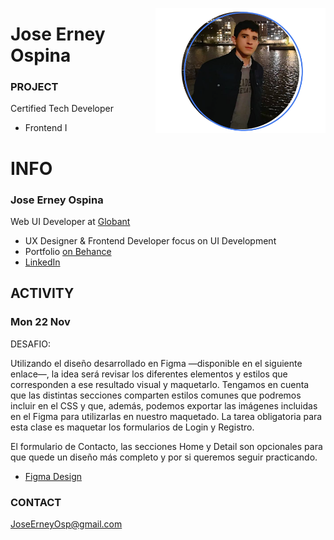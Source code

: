 <a href="https://www.behance.net/JoseOsp"><img src="../assets/joseErneyOspina.png" height="200" align="right"></a>
# Jose Erney Ospina

### PROJECT

Certified Tech Developer

- Frontend I

# INFO

### Jose Erney Ospina

Web UI Developer at [ Globant ](https://www.linkedin.com/company/globant/mycompany/)

- UX Designer & Frontend Developer focus on UI Development
- Portfolio [ on Behance ](https://www.behance.net/JoseOsp/)
- [ LinkedIn ](https://linkedin.com/in/joseerneyospina/)

## ACTIVITY

### Mon 22 Nov

DESAFIO:

Utilizando el diseño desarrollado en Figma —disponible en el siguiente enlace—,
la idea será revisar los diferentes elementos y estilos que corresponden a ese
resultado visual y maquetarlo.
Tengamos en cuenta que las distintas secciones comparten estilos comunes que
podremos incluir en el CSS y que, además, podemos exportar las imágenes
incluidas en el Figma para utilizarlas en nuestro maquetado.
La tarea obligatoria para esta clase es maquetar los formularios de Login y
Registro.

El formulario de Contacto, las secciones Home y Detail son opcionales para que
quede un diseño más completo y por si queremos seguir practicando.


- [ Figma Design ](https://www.figma.com/file/7qh4iPVe98d7DfchQbu5PF/Ecommerce?node-id=1%3A2)


### CONTACT

JoseErneyOsp@gmail.com

